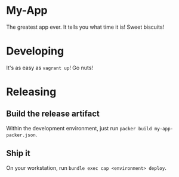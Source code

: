 # My-App

The greatest app ever. It tells you what time it is! Sweet biscuits!

# Developing

It's as easy as `vagrant up`! Go nuts!

# Releasing

## Build the release artifact

Within the development environment, just run `packer build my-app-packer.json`.

## Ship it

On your workstation, run `bundle exec cap <environment> deploy`.
